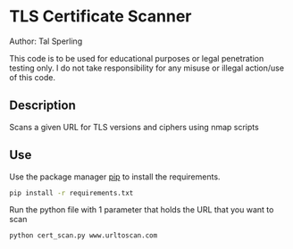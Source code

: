 
# TLS Certificate Scanner

Author: Tal Sperling

This code is to be used for educational purposes or legal penetration testing only.
I do not take responsibility for any misuse or illegal action/use of this code.

## Description

Scans a given URL for TLS versions and ciphers using nmap scripts

## Use

Use the package manager [pip](https://pip.pypa.io/en/stable/) to install the requirements.

```bash
pip install -r requirements.txt
```

Run the python file with 1 parameter that holds the URL that you want to scan

```bash
python cert_scan.py www.urltoscan.com
```
